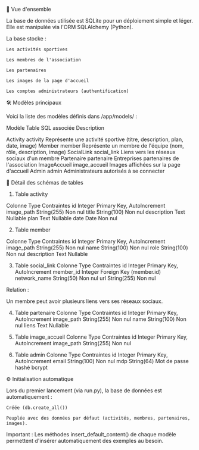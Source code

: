 🧩 Vue d'ensemble

La base de données utilisée est SQLite pour un déploiement simple et léger.
Elle est manipulée via l'ORM SQLAlchemy (Python).

La base stocke :

    Les activités sportives

    Les membres de l'association

    Les partenaires

    Les images de la page d'accueil

    Les comptes administrateurs (authentification)

🛠️ Modèles principaux

Voici la liste des modèles définis dans /app/models/ :

Modèle	Table SQL associée	Description

Activity	activity	Représente une activité sportive (titre, description, plan, date, image)
Member	member	Représente un membre de l'équipe (nom, rôle, description, image)
SocialLink	social_link	Liens vers les réseaux sociaux d'un membre
Partenaire	partenaire	Entreprises partenaires de l'association
ImageAccueil	image_accueil	Images affichées sur la page d'accueil
Admin	admin	Administrateurs autorisés à se connecter


🧱 Détail des schémas de tables

1. Table activity

Colonne	Type	Contraintes
id	Integer	Primary Key, AutoIncrement
image_path	String(255)	Non nul
title	String(100)	Non nul
description	Text	Nullable
plan	Text	Nullable
date	Date	Non nul

2. Table member

Colonne	Type	Contraintes
id	Integer	Primary Key, AutoIncrement
image_path	String(255)	Non nul
name	String(100)	Non nul
role	String(100)	Non nul
description	Text	Nullable

3. Table social_link
Colonne	Type	Contraintes
id	Integer	Primary Key, AutoIncrement
member_id	Integer	Foreign Key (member.id)
network_name	String(50)	Non nul
url	String(255)	Non nul

Relation :

Un membre peut avoir plusieurs liens vers ses réseaux sociaux.

4. Table partenaire
Colonne	Type	Contraintes
id	Integer	Primary Key, AutoIncrement
image_path	String(255)	Non nul
name	String(100)	Non nul
liens	Text	Nullable

5. Table image_accueil
Colonne	Type	Contraintes
id	Integer	Primary Key, AutoIncrement
image_path	String(255)	Non nul

6. Table admin
Colonne	Type	Contraintes
id	Integer	Primary Key, AutoIncrement
email	String(100)	Non nul
mdp	String(64)	Mot de passe hashé bcrypt

⚙️ Initialisation automatique

Lors du premier lancement (via run.py), la base de données est automatiquement :

    Créée (db.create_all())

    Peuplée avec des données par défaut (activités, membres, partenaires, images).

Important :
Les méthodes insert_default_content() de chaque modèle permettent d'insérer automatiquement des exemples au besoin.